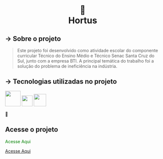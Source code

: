 <h1 align="center">
🌳 <br>
 Hortus
</h1>

## → Sobre o projeto

> Este projeto foi desenvolvido como atividade escolar do componente curricular Técnico do Ensino Médio e Técnico Senac Santa Cruz do Sul, junto com a empresa BTI. A principal temática do trabalho foi a solução do problema de ineficiência na indústria.

## → Tecnologias utilizadas no projeto 

<img src="https://upload.wikimedia.org/wikipedia/commons/thumb/6/61/HTML5_logo_and_wordmark.svg/800px-HTML5_logo_and_wordmark.svg.png" width="50pm"></img>
<img src="https://wikiimg.tojsiabtv.com/wikipedia/commons/thumb/d/d5/CSS3_logo_and_wordmark.svg/1200px-CSS3_logo_and_wordmark.svg.png" width="35pm"></img>
<img src="https://upload.wikimedia.org/wikipedia/commons/thumb/9/99/Unofficial_JavaScript_logo_2.svg/640px-Unofficial_JavaScript_logo_2.svg.png" width="40pm"></img>

🐼
## Acesse o projeto

<a href="(https://giiovanaa.github.io/hortus/)" style="color: green; text-decoration: none ;text-decoration-style: dotted;">Acesse Aqui</a>

[Acesse Aqui](https://giiovanaa.github.io/hortus/)
